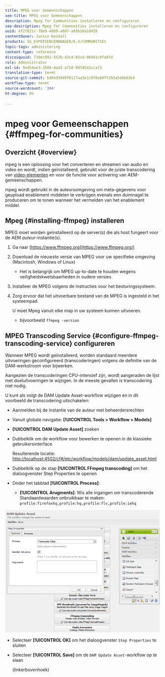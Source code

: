 ```yaml
---
title: MPEG voor Gemeenschappen
seo-title: MPEG voor Gemeenschappen
description: Mpeg for Communities installeren en configureren
seo-description: Mpeg for Communities installeren en configureren
uuid: ef2f821c-70e9-4889-a8d7-a93b10a1d428
contentOwner: Janice Kendall
products: SG_EXPERIENCEMANAGER/6.4/COMMUNITIES
topic-tags: administering
content-type: reference
discoiquuid: 739ec991-552b-42cd-85cd-984d1c9fe8fd
role: Administrator
exl-id: 9ed54ee3-3509-4a43-a710-90f4543ccaf3
translation-type: tm+mt
source-git-commit: bd94d3949f0117aa3e1c9f0e84f7293a5d6b03b4
workflow-type: tm+mt
source-wordcount: '304'
ht-degree: 0%

---
```


# mpeg voor Gemeenschappen {#ffmpeg-for-communities}

## Overzicht {#overview}

mpeg is een oplossing voor het converteren en streamen van audio en video en wordt, indien geïnstalleerd, gebruikt voor de juiste transcodering van [video-elementen](../../help/sites-authoring/default-components-foundation.md#video) en voor de functie voor activering van AEM-gemeenschappen.

mpeg wordt gebruikt in de auteursomgeving om meta-gegevens voor geupload enablement middelen te verkrijgen evenals een duimnagel te produceren om te tonen wanneer het vermelden van het enablement middel.

## Mpeg {#installing-ffmpeg} installeren

MPEG moet worden geïnstalleerd op de server(s) die als host fungeert voor de AEM *auteur*-instantie(s).

1. Ga naar [https://www.ffmpeg.org](https://www.ffmpeg.org/)
1. Download de nieuwste versie van MPEG voor uw specifieke omgeving (Macintosh, Windows of Linux)

   * Het is belangrijk om MPEG up-to-date te houden wegens veiligheidskwetsbaarheden in oudere versies

1. Installeer de MPEG volgens de instructies voor het besturingssysteem.

1. Zorg ervoor dat het uitvoerbare bestand van de MPEG is ingesteld in het systeempad.

   U moet Mpeg vanuit elke map in uw systeem kunnen uitvoeren.

   * bijvoorbeeld `ffmpeg -version`

## MPEG Transcoding Service {#configure-ffmpeg-transcoding-service} configureren

Wanneer MPEG wordt geïnstalleerd, worden standaard meerdere uitvoeringen geconfigureerd (transcoderingen) volgens de definitie van de DAM-werkstroom voor bijwerken.

Aangezien de transcoderingen CPU-intensief zijn, wordt aangeraden de lijst met doeluitvoeringen te wijzigen. In de meeste gevallen is transcodering niet nodig.

U kunt als volgt de DAM Update Asset-workflow wijzigen en in dit voorbeeld de transcodering uitschakelen:

* Aanmelden bij de instantie van de auteur met beheerdersrechten
* Vanuit globale navigatie: **[!UICONTROL Tools > Workflow > Models]**
* **[!UICONTROL DAM Update Asset]** zoeken
* Dubbelklik om de workflow voor bewerken te openen in de klassieke gebruikersinterface

   Resulterende locatie: [http://localhost:4502/cf#/etc/workflow/models/dam/update_asset.html](http://localhost:4502/cf#/etc/workflow/models/dam/update_asset.html)

* Dubbelklik op de stap **[!UICONTROL FFmpeg transcoding]** om het dialoogvenster Step Properties te openen
* Onder het tabblad **[!UICONTROL Process]**:

   * **[!UICONTROL Arugments]**: Wis alle ingangen om transcoderende Standaardwaarden onbruikbaar te maken:  `profile:firefoxhq,profile:hq,profile:flv,profile:iehq`

![chlimage_1-372](assets/chlimage_1-372.png)

* Selecteer **[!UICONTROL OK]** om het dialoogvenster `Step Properties` te sluiten

* Selecteer **[!UICONTROL Save]** om de `DAM Update Asset`-workflow op te slaan

   (linkerbovenhoek)
